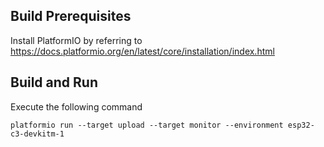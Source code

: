 ## Build Prerequisites
Install PlatformIO by referring to https://docs.platformio.org/en/latest/core/installation/index.html

## Build and Run
Execute the following command
```
platformio run --target upload --target monitor --environment esp32-c3-devkitm-1
```